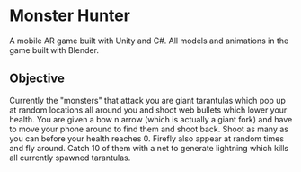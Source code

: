 # Monster Hunter
A mobile AR game built with Unity and C#. All models and animations in the game built with Blender.

## Objective
Currently the "monsters" that attack you are giant tarantulas which pop up at random 
locations all around you and shoot web bullets which lower your health. You are given a 
bow n arrow (which is actually a giant fork) and have to move your phone around to find 
them and shoot back. Shoot as many as you can before your health reaches 0. Firefly also 
appear at random times and fly around. Catch 10 of them with a net to generate lightning
which kills all currently spawned tarantulas.